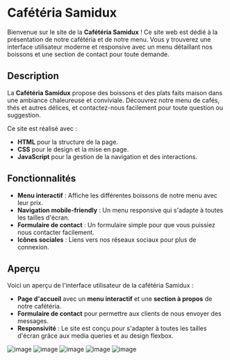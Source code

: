 # Cafétéria Samidux

Bienvenue sur le site de la **Cafétéria Samidux** ! Ce site web est dédié à la présentation de notre cafétéria et de notre menu. Vous y trouverez une interface utilisateur moderne et responsive avec un menu détaillant nos boissons et une section de contact pour toute demande.

## Description

La **Cafétéria Samidux** propose des boissons et des plats faits maison dans une ambiance chaleureuse et conviviale. Découvrez notre menu de cafés, thés et autres délices, et contactez-nous facilement pour toute question ou suggestion.

Ce site est réalisé avec :

- **HTML** pour la structure de la page.
- **CSS** pour le design et la mise en page.
- **JavaScript** pour la gestion de la navigation et des interactions.

## Fonctionnalités

- **Menu interactif** : Affiche les différentes boissons de notre menu avec leur prix.
- **Navigation mobile-friendly** : Un menu responsive qui s'adapte à toutes les tailles d'écran.
- **Formulaire de contact** : Un formulaire simple pour que vous puissiez nous contacter facilement.
- **Icônes sociales** : Liens vers nos réseaux sociaux pour plus de connexion.

## Aperçu

Voici un aperçu de l'interface utilisateur de la cafétéria Samidux :

- **Page d'accueil** avec un **menu interactif** et une **section à propos** de notre cafétéria.
- **Formulaire de contact** pour permettre aux clients de nous envoyer des messages.
- **Responsivité** : Le site est conçu pour s'adapter à toutes les tailles d'écran grâce aux media queries et au design flexbox.





![image](https://github.com/user-attachments/assets/023381f0-a403-4825-9766-3ccaaa28a4e5)
![image](https://github.com/user-attachments/assets/2b7aecf4-51d0-4b2e-ac59-02b3cc0709bd)
![image](https://github.com/user-attachments/assets/c8cc9a5a-8518-47d0-8c2a-61ff96eea1b5)
![image](https://github.com/user-attachments/assets/dec9c4e5-7ded-455c-a220-fc285b0285af)
![image](https://github.com/user-attachments/assets/405580b4-a644-495f-bf48-51a2b4b746bd)
